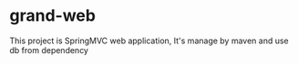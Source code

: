 # grand-web
This project is SpringMVC web application, It's manage by maven and use db from dependency
